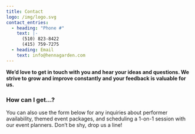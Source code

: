 ```yaml
---
title: Contact
logo: /img/logo.svg
contact_entries:
  - heading: "Phone #"
    text: |-
      (510) 823-8422  
      (415) 759-7275
  - heading: Email
    text: info@hennagarden.com
---
```


**We’d love to get in touch with you and hear your ideas and questions. We strive to grow and improve constantly and your feedback is valuable for us.**

<h3 class="f4 b lh-title mb2">How can I get…?</h3>

You can also use the form below for any inquiries about performer
availability, themed event packages, and scheduling a 1-on-1 session
with our event planners. Don’t be shy, drop us a line!
